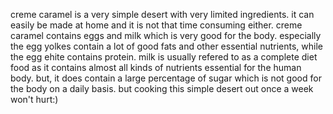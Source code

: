 creme caramel is a very simple desert with very limited ingredients. it can easily be made at home and it is not that time consuming either.
creme caramel contains eggs and milk which is very good for the body. especially the egg yolkes contain a lot of good fats and other essential nutrients, while the egg ehite contains protein. milk is usually refered to as a complete diet food as it contains almost all kinds of nutrients essential for the human body.
but, it does contain a large percentage of sugar which is not good for the body on a daily basis.
but cooking this simple desert out once a week won't hurt:)
